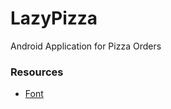 # LazyPizza
Android Application for Pizza Orders

### Resources
* [Font](https://fonts.google.com/specimen/Instrument+Sans)
